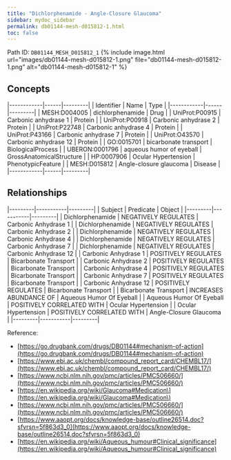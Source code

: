 ```yaml
---
title: "Dichlorphenamide - Angle-Closure Glaucoma"
sidebar: mydoc_sidebar
permalink: db01144-mesh-d015812-1.html
toc: false 
---
```



Path ID: `DB01144_MESH_D015812_1`
{% include image.html url="images/db01144-mesh-d015812-1.png" file="db01144-mesh-d015812-1.png" alt="db01144-mesh-d015812-1" %}

## Concepts

|------------|------|---------|
| Identifier | Name | Type    |
|------------|------|---------|
| MESH:D004005 | dichlorphenamide | Drug |
| UniProt:P00915 | Carbonic anhydrase 1 | Protein |
| UniProt:P00918 | Carbonic anhydrase 2 | Protein |
| UniProt:P22748 | Carbonic anhydrase 4 | Protein |
| UniProt:P43166 | Carbonic anhydrase 7 | Protein |
| UniProt:O43570 | Carbonic anhydrase 12 | Protein |
| GO:0015701 | bicarbonate transport | BiologicalProcess |
| UBERON:0001796 | aqueous humor of eyeball | GrossAnatomicalStructure |
| HP:0007906 | Ocular Hypertension | PhenotypicFeature |
| MESH:D015812 | Angle-closure glaucoma | Disease |
|------------|------|---------|

## Relationships

|---------|-----------|---------|
| Subject | Predicate | Object  |
|---------|-----------|---------|
| Dichlorphenamide | NEGATIVELY REGULATES | Carbonic Anhydrase 1 |
| Dichlorphenamide | NEGATIVELY REGULATES | Carbonic Anhydrase 2 |
| Dichlorphenamide | NEGATIVELY REGULATES | Carbonic Anhydrase 4 |
| Dichlorphenamide | NEGATIVELY REGULATES | Carbonic Anhydrase 7 |
| Dichlorphenamide | NEGATIVELY REGULATES | Carbonic Anhydrase 12 |
| Carbonic Anhydrase 1 | POSITIVELY REGULATES | Bicarbonate Transport |
| Carbonic Anhydrase 2 | POSITIVELY REGULATES | Bicarbonate Transport |
| Carbonic Anhydrase 4 | POSITIVELY REGULATES | Bicarbonate Transport |
| Carbonic Anhydrase 7 | POSITIVELY REGULATES | Bicarbonate Transport |
| Carbonic Anhydrase 12 | POSITIVELY REGULATES | Bicarbonate Transport |
| Bicarbonate Transport | INCREASES ABUNDANCE OF | Aqueous Humor Of Eyeball |
| Aqueous Humor Of Eyeball | POSITIVELY CORRELATED WITH | Ocular Hypertension |
| Ocular Hypertension | POSITIVELY CORRELATED WITH | Angle-Closure Glaucoma |
|---------|-----------|---------|

Reference: 
  - [https://go.drugbank.com/drugs/DB01144#mechanism-of-action](https://go.drugbank.com/drugs/DB01144#mechanism-of-action)
  - [https://www.ebi.ac.uk/chembl/compound_report_card/CHEMBL17/](https://www.ebi.ac.uk/chembl/compound_report_card/CHEMBL17/)
  - [https://www.ncbi.nlm.nih.gov/pmc/articles/PMC506660/](https://www.ncbi.nlm.nih.gov/pmc/articles/PMC506660/)
  - [https://en.wikipedia.org/wiki/Glaucoma#Medication\](https://en.wikipedia.org/wiki/Glaucoma#Medication\)
  - [https://www.ncbi.nlm.nih.gov/pmc/articles/PMC506660/](https://www.ncbi.nlm.nih.gov/pmc/articles/PMC506660/)
  - [https://www.aaopt.org/docs/knowledge-base/outline26514.doc?sfvrsn=5f863d3_0](https://www.aaopt.org/docs/knowledge-base/outline26514.doc?sfvrsn=5f863d3_0)
  - [https://en.wikipedia.org/wiki/Aqueous_humour#Clinical_significance](https://en.wikipedia.org/wiki/Aqueous_humour#Clinical_significance)
